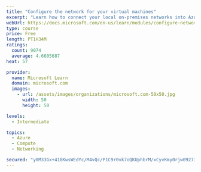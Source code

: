 ```yaml
---
title: "Configure the network for your virtual machines"
excerpt: "Learn how to connect your local on-premises networks into Azure using virtual networks, VPN gateways, and Azure ExpressRoute."
webUrl: https://docs.microsoft.com/en-us/learn/modules/configure-network-for-azure-virtual-machines/
type: course
price: Free
length: PT1H34M
ratings:
  count: 9074
  average: 4.6605687
heat: 57

provider:
  name: Microsoft Learn
  domain: microsoft.com
  images:
    - url: /assets/images/organizations/microsoft.com-50x50.jpg
      width: 50
      height: 50

levels:
  - Intermediate

topics:
  - Azure
  - Compute
  - Networking

secured: "y0M33Gx+418KwsWEdYc/M4vQc/P1C9r0vk7oQKUphbrM/xCyvKmy0rjw09273zG/tWllOzps2y4LIF0zghHecIuzsJgT1tUtXWwaU0sY22lBUmWHsIWuwCFXdYV6iZUXXvbkgMznbvliRhppGg8R8N9m9SVo8a4rtaNPV23bTyLrU3lokBsHEbqoTEuYszEbFRg2NiPc2cNwLkyHIDXLNVXEsi05YHdPEmpj9TthucXHcjNLPPymHdL5eIpcjhS3u0kdIOrdRtBD9w/DhCnQ09VQA/BJaexdrBDwr++xmgZvkPX82ftcWkiqVdBvYPgVnOun0Hw+JoxihV2M5NJl7+5W8x3z9UDuV5bAy+9znFclBnrl9GQSOiaa7tjJcsYWGGd4i4EE5TyTNCH+SROsBta7erAyr9pzyvAS5cL1wKo=;S8DLY6xOpj9XpqF5OBW2Lw=="
---
```


